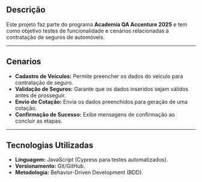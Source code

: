 <h2>Descrição</h2>
<p>Este projeto faz parte do programa <strong>Academia QA Accenture 2025</strong> e tem como objetivo testes de funcionalidade e cenários relacionadas à contratação de seguros de automóveis.</p>

<hr>

<h2>Cenarios</h2>
<ul>
    <li><strong>Cadastro de Veículos:</strong> Permite preencher os dados do veículo para contratação de seguro.</li>
    <li><strong>Validação de Seguros:</strong> Garante que os dados inseridos sejam válidos antes de prosseguir.</li>
    <li><strong>Envio de Cotação:</strong> Envia os dados preenchidos para geração de uma cotação.</li>
    <li><strong>Confirmação de Sucesso:</strong> Exibe mensagens de confirmação ao concluir as etapas.</li>
</ul>

<hr>

<h2>Tecnologias Utilizadas</h2>
<ul>
    <li><strong>Linguagem:</strong> JavaScript (Cypress para testes automatizados).</li>
    <li><strong>Versionamento:</strong> Git/GitHub.</li>
    <li><strong>Metodologia:</strong> Behavior-Driven Development (BDD).</li>
</ul>

